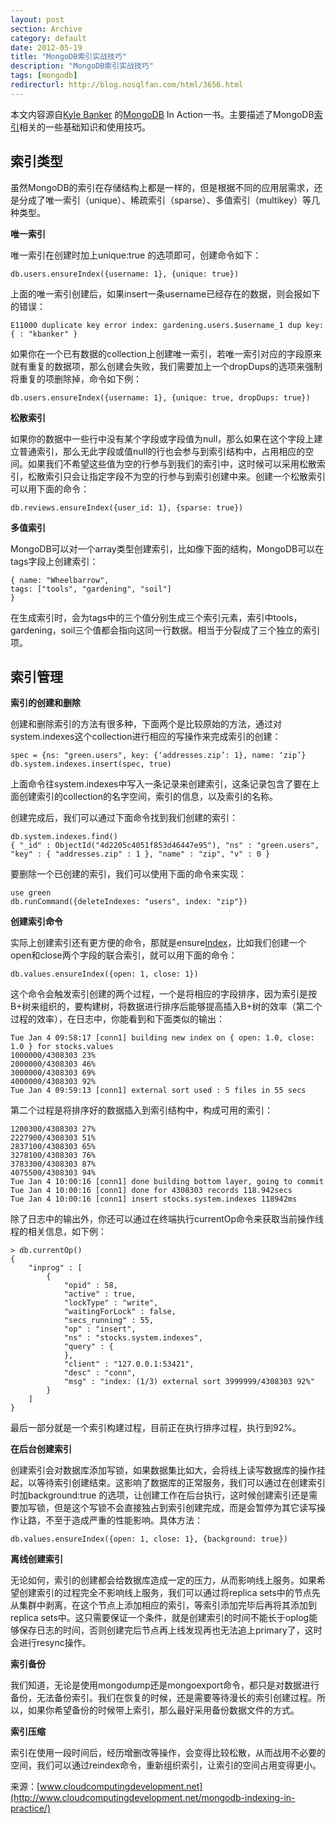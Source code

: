 ```yaml
---
layout: post
section: Archive
category: default
date: 2012-05-19
title: "MongoDB索引实战技巧"
description: "MongoDB索引实战技巧"
tags: [mongodb]
redirecturl: http://blog.nosqlfan.com/html/3656.html
---
```



本文内容源自[Kyle Banker](http://www.manning.com/banker/) 的[MongoDB](http://blog.nosqlfan.com/tags/mongodb "查看 MongoDB 的全部文章")
In Action一书。主要描述了MongoDB[索引](http://blog.nosqlfan.com/tags/%e7%b4%a2%e5%bc%95 "查看 索引 的全部文章")相关的一些基础知识和使用技巧。

索引类型
--------
虽然MongoDB的索引在存储结构上都是一样的，但是根据不同的应用层需求，还是分成了唯一索引（unique）、稀疏索引（sparse）、多值索引（multikey）等几种类型。

**唯一索引**

唯一索引在创建时加上unique:true 的选项即可，创建命令如下：

    db.users.ensureIndex({username: 1}, {unique: true})

上面的唯一索引创建后，如果insert一条username已经存在的数据，则会报如下的错误：

    E11000 duplicate key error index: gardening.users.$username_1 dup key: { : "kbanker" }

如果你在一个已有数据的collection上创建唯一索引，若唯一索引对应的字段原来就有重复的数据项，那么创建会失败，我们需要加上一个dropDups的选项来强制将重复的项删除掉，命令如下例：

    db.users.ensureIndex({username: 1}, {unique: true, dropDups: true})

**松散索引**

如果你的数据中一些行中没有某个字段或字段值为null，那么如果在这个字段上建立普通索引，那么无此字段或值null的行也会参与到索引结构中，占用相应的空间。如果我们不希望这些值为空的行参与到我们的索引中，这时候可以采用松散索引，松散索引只会让指定字段不为空的行参与到索引创建中来。创建一个松散索引可以用下面的命令：

    db.reviews.ensureIndex({user_id: 1}, {sparse: true})

**多值索引**

MongoDB可以对一个array类型创建索引，比如像下面的结构，MongoDB可以在tags字段上创建索引：

    { name: "Wheelbarrow",
    tags: ["tools", "gardening", "soil"]
    }

在生成索引时，会为tags中的三个值分别生成三个索引元素，索引中tools，gardening，soil三个值都会指向这同一行数据。相当于分裂成了三个独立的索引项。

索引管理
--------

**索引的创建和删除**

创建和删除索引的方法有很多种，下面两个是比较原始的方法，通过对system.indexes这个collection进行相应的写操作来完成索引的创建：

    spec = {ns: "green.users", key: {‘addresses.zip’: 1}, name: ‘zip’}
    db.system.indexes.insert(spec, true)

上面命令往system.indexes中写入一条记录来创建索引，这条记录包含了要在上面创建索引的collection的名字空间，索引的信息，以及索引的名称。

创建完成后，我们可以通过下面命令找到我们创建的索引：

    db.system.indexes.find()
    { "_id" : ObjectId("4d2205c4051f853d46447e95"), "ns" : "green.users",
    "key" : { "addresses.zip" : 1 }, "name" : "zip", "v" : 0 }

要删除一个已创建的索引，我们可以使用下面的命令来实现：

    use green
    db.runCommand({deleteIndexes: "users", index: "zip"})

**创建索引命令**

实际上创建索引还有更方便的命令，那就是ensure[Index](http://blog.nosqlfan.com/tags/index "查看 Index 的全部文章")，比如我们创建一个open和close两个字段的联合索引，就可以用下面的命令：

    db.values.ensureIndex({open: 1, close: 1})

这个命令会触发索引创建的两个过程，一个是将相应的字段排序，因为索引是按B+树来组织的，要构建树，将数据进行排序后能够提高插入B+树的效率（第二个过程的效率），在日志中，你能看到和下面类似的输出：

    Tue Jan 4 09:58:17 [conn1] building new index on { open: 1.0, close: 1.0 } for stocks.values
    1000000/4308303 23%
    2000000/4308303 46%
    3000000/4308303 69%
    4000000/4308303 92%
    Tue Jan 4 09:59:13 [conn1] external sort used : 5 files in 55 secs

第二个过程是将排序好的数据插入到索引结构中，构成可用的索引：

    1200300/4308303 27%
    2227900/4308303 51%
    2837100/4308303 65%
    3278100/4308303 76%
    3783300/4308303 87%
    4075500/4308303 94%
    Tue Jan 4 10:00:16 [conn1] done building bottom layer, going to commit
    Tue Jan 4 10:00:16 [conn1] done for 4308303 records 118.942secs
    Tue Jan 4 10:00:16 [conn1] insert stocks.system.indexes 118942ms

除了日志中的输出外，你还可以通过在终端执行currentOp命令来获取当前操作线程的相关信息，如下例：

    > db.currentOp()
    {
        "inprog" : [
            {
                "opid" : 58,
                "active" : true,
                "lockType" : "write",
                "waitingForLock" : false,
                "secs_running" : 55,
                "op" : "insert",
                "ns" : "stocks.system.indexes",
                "query" : {
                },
                "client" : "127.0.0.1:53421",
                "desc" : "conn",
                "msg" : "index: (1/3) external sort 3999999/4308303 92%"
            }
        ]
    }

最后一部分就是一个索引构建过程，目前正在执行排序过程，执行到92%。

**在后台创建索引**

创建索引会对数据库添加写锁，如果数据集比如大，会将线上读写数据库的操作挂起，以等待索引创建结束。这影响了数据库的正常服务，我们可以通过在创建索引时加background:true
的选项，让创建工作在后台执行，这时候创建索引还是需要加写锁，但是这个写锁不会直接独占到索引创建完成，而是会暂停为其它读写操作让路，不至于造成严重的性能影响。具体方法：

    db.values.ensureIndex({open: 1, close: 1}, {background: true})

**离线创建索引**

无论如何，索引的创建都会给数据库造成一定的压力，从而影响线上服务。如果希望创建索引的过程完全不影响线上服务，我们可以通过将replica
sets中的节点先从集群中剥离，在这个节点上添加相应的索引，等索引添加完毕后再将其添加到replica
sets中。这只需要保证一个条件，就是创建索引的时间不能长于oplog能够保存日志的时间，否则创建完后节点再上线发现再也无法追上primary了，这时会进行resync操作。

**索引备份**

我们知道，无论是使用mongodump还是mongoexport命令，都只是对数据进行备份，无法备份索引。我们在恢复的时候，还是需要等待漫长的索引创建过程。所以，如果你希望备份的时候带上索引，那么最好采用备份数据文件的方式。

**索引压缩**

索引在使用一段时间后，经历增删改等操作，会变得比较松散，从而战用不必要的空间，我们可以通过reindex命令，重新组织索引，让索引的空间占用变得更小。

来源：[www.cloudcomputingdevelopment.net](http://www.cloudcomputingdevelopment.net/mongodb-indexing-in-practice/)
